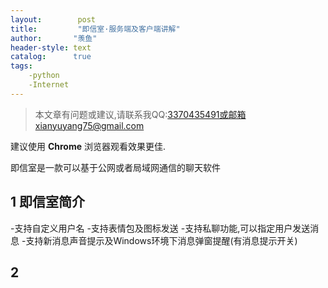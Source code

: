 ```yaml
---
layout:        post
title:         "即信室·服务端及客户端讲解"
author:       "羡鱼"
header-style: text
catalog:      true
tags:
    -python
    -Internet
---
```


>本文章有问题或建议,请联系我QQ:3370435491或邮箱xianyuyang75@gmail.com

建议使用 **Chrome** 浏览器观看效果更佳.

即信室是一款可以基于公网或者局域网通信的聊天软件

## 1 即信室简介

-支持自定义用户名
-支持表情包及图标发送
-支持私聊功能,可以指定用户发送消息
-支持新消息声音提示及Windows环境下消息弹窗提醒(有消息提示开关)

## 2 




